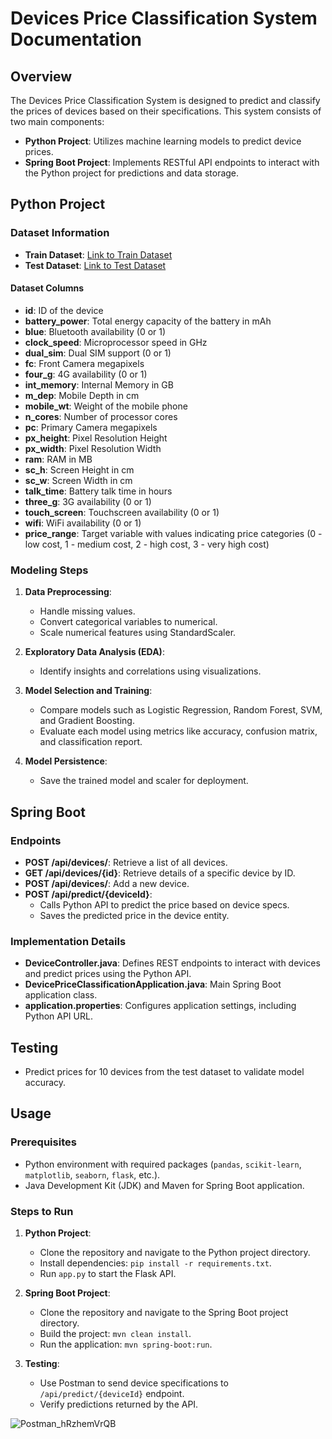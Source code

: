 # Devices Price Classification System Documentation

## Overview

The Devices Price Classification System is designed to predict and classify the prices of devices based on their specifications. This system consists of two main components:

- **Python Project**: Utilizes machine learning models to predict device prices.
- **Spring Boot Project**: Implements RESTful API endpoints to interact with the Python project for predictions and data storage.

## Python Project

### Dataset Information

- **Train Dataset**: [Link to Train Dataset](https://docs.google.com/spreadsheets/d/1C5K210JMYklz-_naYRaoxXPF6nZIGbXYrn0o0rBeY9I/edit?gid=1607079722#gid=1607079722)
- **Test Dataset**: [Link to Test Dataset](https://docs.google.com/spreadsheets/d/1ChyuXQFc7ivtDxdEnbII2lRT3xc6OaMSZp_ud7arf9U/edit?gid=2082460844#gid=2082460844)

#### Dataset Columns

- **id**: ID of the device
- **battery_power**: Total energy capacity of the battery in mAh
- **blue**: Bluetooth availability (0 or 1)
- **clock_speed**: Microprocessor speed in GHz
- **dual_sim**: Dual SIM support (0 or 1)
- **fc**: Front Camera megapixels
- **four_g**: 4G availability (0 or 1)
- **int_memory**: Internal Memory in GB
- **m_dep**: Mobile Depth in cm
- **mobile_wt**: Weight of the mobile phone
- **n_cores**: Number of processor cores
- **pc**: Primary Camera megapixels
- **px_height**: Pixel Resolution Height
- **px_width**: Pixel Resolution Width
- **ram**: RAM in MB
- **sc_h**: Screen Height in cm
- **sc_w**: Screen Width in cm
- **talk_time**: Battery talk time in hours
- **three_g**: 3G availability (0 or 1)
- **touch_screen**: Touchscreen availability (0 or 1)
- **wifi**: WiFi availability (0 or 1)
- **price_range**: Target variable with values indicating price categories (0 - low cost, 1 - medium cost, 2 - high cost, 3 - very high cost)

### Modeling Steps

1. **Data Preprocessing**:
   - Handle missing values.
   - Convert categorical variables to numerical.
   - Scale numerical features using StandardScaler.

2. **Exploratory Data Analysis (EDA)**:
   - Identify insights and correlations using visualizations.

3. **Model Selection and Training**:
   - Compare models such as Logistic Regression, Random Forest, SVM, and Gradient Boosting.
   - Evaluate each model using metrics like accuracy, confusion matrix, and classification report.

4. **Model Persistence**:
   - Save the trained model and scaler for deployment.

## Spring Boot 

### Endpoints

- **POST /api/devices/**: Retrieve a list of all devices.
- **GET /api/devices/{id}**: Retrieve details of a specific device by ID.
- **POST /api/devices/**: Add a new device.
- **POST /api/predict/{deviceId}**:
  - Calls Python API to predict the price based on device specs.
  - Saves the predicted price in the device entity.

### Implementation Details

- **DeviceController.java**: Defines REST endpoints to interact with devices and predict prices using the Python API.
- **DevicePriceClassificationApplication.java**: Main Spring Boot application class.
- **application.properties**: Configures application settings, including Python API URL.

## Testing

- Predict prices for 10 devices from the test dataset to validate model accuracy.


## Usage

### Prerequisites

- Python environment with required packages (`pandas`, `scikit-learn`, `matplotlib`, `seaborn`, `flask`, etc.).
- Java Development Kit (JDK) and Maven for Spring Boot application.

### Steps to Run

1. **Python Project**:
   - Clone the repository and navigate to the Python project directory.
   - Install dependencies: `pip install -r requirements.txt`.
   - Run `app.py` to start the Flask API.

2. **Spring Boot Project**:
   - Clone the repository and navigate to the Spring Boot project directory.
   - Build the project: `mvn clean install`.
   - Run the application: `mvn spring-boot:run`.

3. **Testing**:
   - Use Postman to send device specifications to `/api/predict/{deviceId}` endpoint.
   - Verify predictions returned by the API.

![Postman_hRzhemVrQB](https://github.com/user-attachments/assets/32d9e800-a228-4f2e-af4d-951579de2006)

